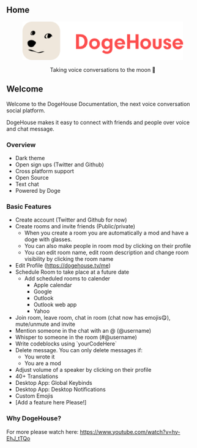 ## Home
<p align="center">
<img height=100 src="https://raw.githubusercontent.com/benawad/dogehouse/staging/.redesign-assets/dogehouse_logo.svg"/>
</p>
<p align="center">
 Taking voice conversations to the moon 🚀
</p>

## Welcome
Welcome to the DogeHouse Documentation, the next voice conversation social platform.

DogeHouse makes it easy to connect with friends and people over voice and chat message.

### Overview
- Dark theme
- Open sign ups (Twitter and Github)
- Cross platform support
- Open Source
- Text chat
- Powered by Doge

### Basic Features
- Create account (Twitter and Github for now)
- Create rooms and invite friends (Public/private)
  - When you create a room you are automatically a mod and have a doge with glasses.
  - You can also make people in room mod by clicking on their profile
  - You can edit room name, edit room description and change room visibility by clicking the room name
- Edit Profile (https://dogehouse.tv/me)
- Schedule Room to take place at a future date
  - Add scheduled rooms to calender
    - Apple calendar
    - Google
    - Outlook
    - Outlook web app
    - Yahoo
- Join room, leave room, chat in room (chat now has emojis😋), mute/unmute and invite
- Mention someone in the chat with an @ (@username)
- Whisper to someone in the room (#@username)
- Write codeblocks using \`yourCodeHere\`
- Delete message. You can only delete messages if:
  - You wrote it
  - You are a mod
- Adjust volume of a speaker by clicking on their profile
- 40+ Translations
- Desktop App: Global Keybinds
- Desktop App: Desktop Notifications
- Custom Emojis
- [Add a feature here Please!]

### Why DogeHouse?
For more please watch here: https://www.youtube.com/watch?v=hy-EhJ_tTQo
